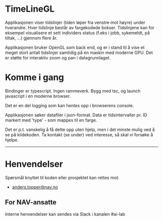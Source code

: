 TimeLineGL
==========

Applikasjonen viser tidslinjer (tiden løper fra venstre mot høyre) under hverandre. Hver tidslinje består av fargekodede bokser. Tidslinjene kan for eksempel visualisere et sett individers status (f.eks i jobb, sykemeldt, på tiltak, ...) gjennom flere år.

Applikasjonen bruker OpenGL som back end, og er i stand til å vise et meget stort antall tidslinjer samtidig på en maskin med moderne GPU.
Det er støtte for interaktiv zoom og pan i datagrunnlaget.

# Komme i gang

Bindinger er typescript. Ingen rammeverk. 
Bygg med tsc, og launch javascript i en moderne browser.

Det er en del logging som kan hentes opp i browserens console.

Applikasjonen søker datafiler i json-format. Data er tidsintervaller pr. ID markert med 'type' - som mappes til en farge.

Det er p.t. vanskelig å få dette opp uten hjelp, men i det minste mulig ved å se på kildekoden. Ta kontakt (se under) ved interesse, så skal vi forsøke å hjelpe.

---

# Henvendelser

Spørsmål knyttet til koden eller prosjektet kan rettes mot:

* anders.topper@nav.no

## For NAV-ansatte

Interne henvendelser kan sendes via Slack i kanalen #ai-lab
